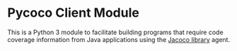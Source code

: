 # Pycoco Client Module

This is a Python 3 module to facilitate building programs that require
code coverage information from Java applications using the [Jacoco
library](https://www.jacoco.org/) agent.
